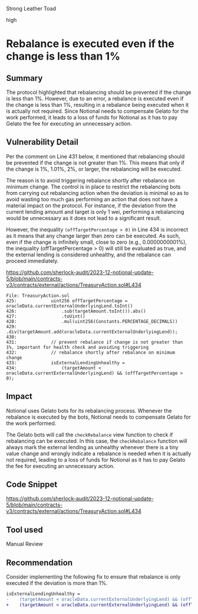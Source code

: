 Strong Leather Toad

high

# Rebalance is executed even if the change is less than 1%

## Summary

The protocol highlighted that rebalancing should be prevented if the change is less than 1%. However, due to an error, a rebalance is executed even if the change is less than 1%, resulting in a rebalance being executed when it is actually not required. Since Notional needs to compensate Gelato for the work performed, it leads to a loss of funds for Notional as it has to pay Gelato the fee for executing an unnecessary action.

## Vulnerability Detail

Per the comment on Line 431 below, it mentioned that rebalancing should be prevented if the change is not greater than 1%. This means that only if the change is 1%, 1.01%, 2%, or larger, the rebalancing will be executed.

The reason is to avoid triggering rebalance shortly after rebalance on minimum change. The control is in place to restrict the rebalancing bots from carrying out rebalancing action when the deviation is minimal so as to avoid wasting too much gas performing an action that does not have a material impact on the protocol. For instance, if the deviation from the current lending amount and target is only 1 wei, performing a rebalancing would be unnecessary as it does not lead to a significant result.

However, the inequality `(offTargetPercentage > 0)` in Line 434 is incorrect as it means that any change larger than zero can be executed. As such, even if the change is infinitely small, close to zero (e.g., 0.0000000001%), the inequality (offTargetPercentage > 0) will still be evaluated as true, and the external lending is considered unhealthy, and the rebalance can proceed immediately.

https://github.com/sherlock-audit/2023-12-notional-update-5/blob/main/contracts-v3/contracts/external/actions/TreasuryAction.sol#L434

```solidity
File: TreasuryAction.sol
425:             uint256 offTargetPercentage = oracleData.currentExternalUnderlyingLend.toInt() 
426:                 .sub(targetAmount.toInt()).abs()
427:                 .toUint()
428:                 .mul(uint256(Constants.PERCENTAGE_DECIMALS))
429:                 .div(targetAmount.add(oracleData.currentExternalUnderlyingLend)); 
430:             
431:             // prevent rebalance if change is not greater than 1%, important for health check and avoiding triggering
432:             // rebalance shortly after rebalance on minimum change
433:             isExternalLendingUnhealthy = 
434:                 (targetAmount < oracleData.currentExternalUnderlyingLend) && (offTargetPercentage > 0); 
```

## Impact

Notional uses Gelato bots for its rebalancing process. Whenever the rebalance is executed by the bots, Notional needs to compensate Gelato for the work performed.

The Gelato bots will call the `checkRebalance` view function to check if rebalancing can be executed. In this case, the `checkRebalance` function will always mark the external lending as unhealthy whenever there is a tiny value change and wrongly indicate a rebalance is needed when it is actually not required, leading to a loss of funds for Notional as it has to pay Gelato the fee for executing an unnecessary action.

## Code Snippet

https://github.com/sherlock-audit/2023-12-notional-update-5/blob/main/contracts-v3/contracts/external/actions/TreasuryAction.sol#L434

## Tool used

Manual Review

## Recommendation

Consider implementing the following fix to ensure that rebalance is only executed if the deviation is more than 1%.

```diff
isExternalLendingUnhealthy = 
-    (targetAmount < oracleData.currentExternalUnderlyingLend) && (offTargetPercentage > 0);
+    (targetAmount < oracleData.currentExternalUnderlyingLend) && (offTargetPercentage >= 1);
```